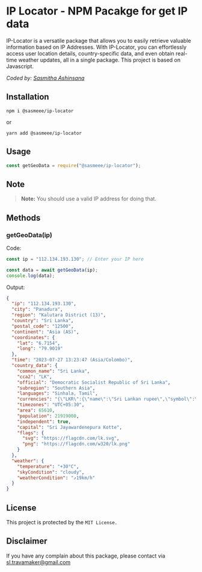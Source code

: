 # **IP Locator** - NPM Pacakge for get IP data

IP-Locator is a versatile package that allows you to easily retrieve valuable information based on IP Addresses. With IP-Locator, you can effortlessly access user location details, country-specific data, and even obtain real-time weather updates, all in a single package. This project is based on Javascript.

_Coded by: [Sasmitha Ashinsana](https://github.com/sasmeee)_

## Installation

```
npm i @sasmeee/ip-locator
```

or

```
yarn add @sasmeee/ip-locator
```

## Usage

```js
const getGeoData = require("@sasmeee/ip-locator");
```

## Note

> **Note:** You should use a valid IP address for doing that.


## Methods

### getGeoData(ip)

Code:

```js
const ip = "112.134.193.130"; // Enter your IP here

const data = await getGeoData(ip);
console.log(data);
```

Output:

```json
{
  "ip": "112.134.193.130",
  "city": "Panadura",
  "region": "Kalutara District (13)",
  "country": "Sri Lanka",
  "postal_code": "12500",
  "continent": "Asia (AS)",
  "coordinates": {
    "lat": "6.7154",
    "long": "79.9019"
  },
  "time": "2023-07-27 13:23:47 (Asia/Colombo)",
  "country_data": {
    "common_name": "Sri Lanka",
    "cca2": "LK",
    "official": "Democratic Socialist Republic of Sri Lanka",
    "subregion": "Southern Asia",
    "languages": "Sinhala, Tamil",
    "currencies": "{\"LKR\":{\"name\":\"Sri Lankan rupee\",\"symbol\":\"Rs  රු\"}}",
    "timezones": "UTC+05:30",
    "area": 65610,
    "population": 21919000,
    "independent": true,
    "capital": "Sri Jayawardenepura Kotte",
    "flags": {
      "svg": "https://flagcdn.com/lk.svg",
      "png": "https://flagcdn.com/w320/lk.png"
    }
  },
  "weather": {
    "temperature": "+30°C",
    "skyCondition": "cloudy",
    "weatherCondition": "↗19km/h"
  }
}
```

## License

This project is protected by the `MIT License.`

## Disclaimer

If you have any complain about this package, please contact via sl.travamaker@gmail.com
